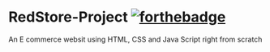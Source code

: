 # RedStore-Project  [![forthebadge](https://forthebadge.com/images/badges/uses-html.svg)](https://forthebadge.com)
An E commerce websit using HTML, CSS and Java Script right from scratch
